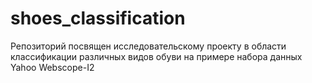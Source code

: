 # shoes_classification
Репозиторий посвящен исследовательскому проекту в области классификации различных видов обуви на примере набора данных Yahoo Webscope-I2
